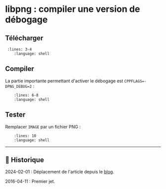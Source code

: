# libpng : compiler une version de débogage

## Télécharger

```{literalinclude} snippets/libpng-compiler-une-version-de-debogage.sh
 :lines: 3-4
    :language: shell
```

## Compiler

La partie importante permettant d'activer le débogage est `CPPFLAGS=-DPNG_DEBUG=2` :

```{literalinclude} snippets/libpng-compiler-une-version-de-debogage.sh
    :lines: 6-8
    :language: shell
```

## Tester

Remplacer `IMAGE` par un fichier PNG :

```{literalinclude} snippets/libpng-compiler-une-version-de-debogage.sh
    :lines: 10
    :language: shell
```

---

## 📜 Historique

2024-02-01
: Déplacement de l'article depuis le [blog](https://www.tiger-222.fr/?d=2016/04/11/13/42/33-libpng-compiler-une-version-de-debogage).

2016-04-11
: Premier jet.
